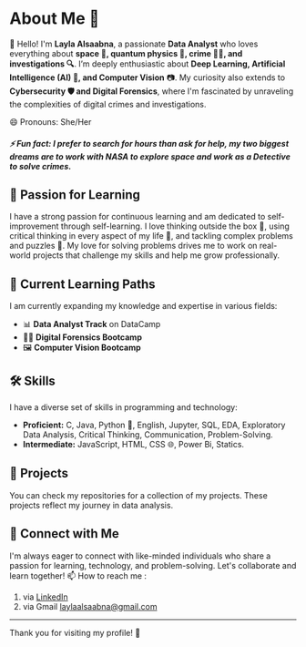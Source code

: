 
# About Me 🌌

👋 Hello! I'm **Layla Alsaabna**, a passionate **Data Analyst** who loves everything about **space 🚀, quantum physics 🧬, crime 🕵️‍♀️, and investigations 🔍**. 
I’m deeply enthusiastic about **Deep Learning, Artificial Intelligence (AI) 🤖, and Computer Vision** 📷. My curiosity also extends to **Cybersecurity 🛡️ and Digital Forensics**, 
where I'm fascinated by unraveling the complexities of digital crimes and investigations.

😄 Pronouns: She/Her

##### ⚡ Fun fact: I prefer to search for hours than ask for help, my two biggest dreams are to work with NASA to explore space and work as a Detective to solve crimes.

## 🌱 Passion for Learning

I have a strong passion for continuous learning and am dedicated to self-improvement through self-learning. I love thinking outside the box 🎨, using critical thinking in every aspect of my life 🧠, and tackling complex problems and puzzles 🧩. My love for solving problems drives me to work on real-world projects that challenge my skills and help me grow professionally.

## 🚀 Current Learning Paths

I am currently expanding my knowledge and expertise in various fields:
- 📊 **Data Analyst Track** on DataCamp
- 🕵️‍♂️ **Digital Forensics Bootcamp**
- 🖼️ **Computer Vision Bootcamp** 

## 🛠️ Skills

I have a diverse set of skills in programming and technology:
- **Proficient:** C, Java, Python 🐍, English, Jupyter, SQL, EDA, Exploratory Data Analysis, Critical Thinking, Communication, Problem-Solving.
- **Intermediate:** JavaScript, HTML, CSS 🌐, Power Bi, Statics.


## 📁 Projects

You can check my repositories for a collection of my projects. These projects reflect my journey in data analysis.

## 🤝 Connect with Me

I'm always eager to connect with like-minded individuals who share a passion for learning, technology, and problem-solving. Let's collaborate and learn together!
📫 How to reach me :  
1) via [LinkedIn](https://www.linkedin.com/in/layla-alsaabna)
2) via Gmail laylaalsaabna@gmail.com

---

Thank you for visiting my profile! 🌟

